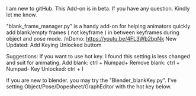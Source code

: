 I am new to gitHub. This Add-on is in beta. If you have any question. Kindly let me know.

"blank_frame_manager.py" is a handy add-on for helping animators quickly add blank/empty frames ( not keyframe ) in between keyframes during object and pose mode.
/nDemo: https://youtu.be/4FL3Wb2bpNk
New Updated: Add Keying Unlocked buttom

Suggestions:
If you want to use hot key. I found this setting is less changed and suit for animating.
Add blank: ctrl + Numpad+
Remove blank: ctrl + Numpad-
Key Unlocked: ctrl + I

If you are new to blender. you may try the "Blender_blankKey.py". I've setting Object/Pose/Dopesheet/GraphEditor with the hot key below.


